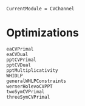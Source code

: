 ```@meta
CurrentModule = CVChannel
```
#  Optimizations

```@docs
eaCVPrimal
eaCVDual
pptCVPrimal
pptCVDual
pptMultiplicativity
WHIDLP
generalWHLPConstraints
wernerHolevoCVPPT
twoSymCVPrimal
threeSymCVPrimal
```
